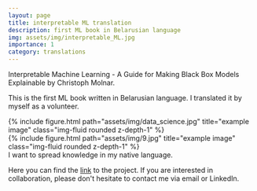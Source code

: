 ```yaml
---
layout: page
title: interpretable ML translation
description: first ML book in Belarusian language
img: assets/img/interpretable_ML.jpg
importance: 1
category: translations
---
```


Interpretable Machine Learning - 
A Guide for Making Black Box Models Explainable by Christoph Molnar.

This is the first ML book written in Belarusian language. I translated it by myself as a volunteer.

<div class="row">
    <div class="col-sm mt-3 mt-md-0">
        {% include figure.html path="assets/img/data_science.jpg" title="example image" class="img-fluid rounded z-depth-1" %}
    </div>
    <div class="col-sm mt-3 mt-md-0">
        {% include figure.html path="assets/img/9.jpg" title="example image" class="img-fluid rounded z-depth-1" %}
    </div>
</div>
<div class="caption">
    I want to spread knowledge in my native language.
</div>


Here you can find the [link](https://github.com/dashapetr/interpretable_ML_translation) to the project. If you are interested in collaboration, please don't hesitate to contact me via email or LinkedIn.

